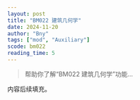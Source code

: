 ```yaml
---
layout: post
title: "BM022 建筑几何学"
date: 2024-11-20
author: "Bny"
tags: ["mod", "Auxiliary"]
scode: bm022
reading_time: 5
---
```


> 帮助你了解“BM022 建筑几何学”功能...

内容后续填充。
